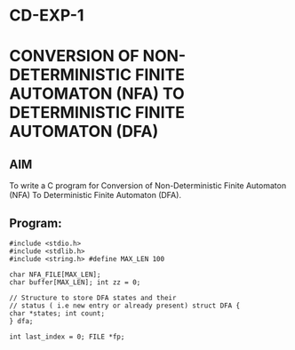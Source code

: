 # CD-EXP-1
# CONVERSION OF NON-DETERMINISTIC FINITE AUTOMATON (NFA) TO DETERMINISTIC FINITE AUTOMATON (DFA)
## AIM
To write a C program for Conversion of Non-Deterministic Finite Automaton (NFA) To Deterministic Finite Automaton (DFA).
## Program:

```
#include <stdio.h>
#include <stdlib.h>
#include <string.h> #define MAX_LEN 100

char NFA_FILE[MAX_LEN];
char buffer[MAX_LEN]; int zz = 0;

// Structure to store DFA states and their
// status ( i.e new entry or already present) struct DFA {
char *states; int count;
} dfa;

int last_index = 0; FILE *fp;

```






